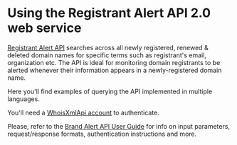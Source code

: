 # Using the Registrant Alert API 2.0 web service

[Registrant Alert API](https://registrant-alert-api.whoisxmlapi.com) searches
across all newly registered, renewed & deleted domain names for specific terms
such as registrant's email, organization etc. The API is ideal for monitoring
domain registrants to be alerted whenever their information appears in a
newly-registered domain name.

Here you'll find examples of querying the API implemented in multiple
languages.

You'll need a
[WhoisXmlApi account](https://registrant-alert-api.whoisxmlapi.com/signup) to
authenticate.

Please, refer to the
[Brand Alert API User Guide](https://registrant-alert-api.whoisxmlapi.com/docs)
for info on input parameters, request/response formats, authentication
instructions and more.